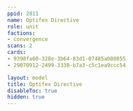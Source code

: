 ```yaml
---
ppid: 2811
name: Optifex Directive
role: unit
factions:
- convergence
scans: 2
cards:
- 9398fa60-328e-3b64-83d1-07485a080855
- 29070912-2499-3338-b7a3-c5c1ea9ccc54

layout: model
title: Optifex Directive
disableToc: true
hidden: true
---
```

